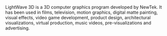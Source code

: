 LightWave 3D is a 3D computer graphics program developed by NewTek. It has been used in films, television, motion graphics, digital matte painting, visual effects, video game development, product design, architectural visualizations, virtual production, music videos, pre-visualizations and advertising. 